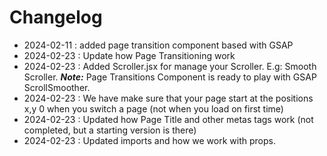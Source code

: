 # Changelog

- 2024-02-11 : added page transition component based with GSAP
- 2024-02-23 : Update how Page Transitioning work
- 2024-02-23 : Added Scroller.jsx for manage your Scroller. E.g: Smooth Scroller. ***Note:*** Page Transitions Component is ready to play with GSAP ScrollSmoother.
- 2024-02-23 : We have make sure that your page start at the positions x,y 0 when you switch a page (not when you load on first time)
- 2024-02-23 : Updated how Page Title and other metas tags work (not completed, but a starting version is there)
- 2024-02-23 : Updated imports and how we work with props.